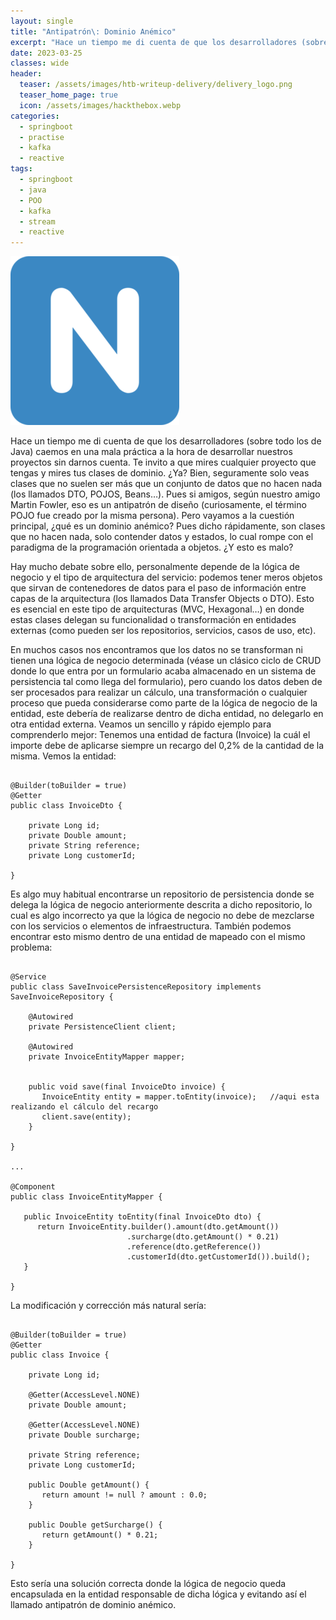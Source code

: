 ```yaml
---
layout: single
title: "Antipatrón\: Dominio Anémico"
excerpt: "Hace un tiempo me di cuenta de que los desarrolladores (sobre todo los de Java) caemos en una mala práctica a la hora de desarrollar nuestros proyectos sin darnos cuenta. Te invito a que mires cualquier proyecto que tengas y mires tus clases de dominio. ¿Ya? Bien, seguramente solo veas clases que no suelen ser más que un conjunto de datos que no hacen nada (los llamados DTO, POJOS, Beans…). Pues si amigos, según nuestro amigo Martin Fowler, eso es un antipatrón de diseño (curiosamente, el término POJO fue creado por la misma persona). Pero vayamos a la cuestión principal, ¿qué es un dominio anémico? Pues dicho rápidamente, son clases que no hacen nada, solo contender datos y estados, lo cual rompe con el paradigma de la programación orientada a objetos. ¿Y esto es malo?"
date: 2023-03-25
classes: wide
header:
  teaser: /assets/images/htb-writeup-delivery/delivery_logo.png
  teaser_home_page: true
  icon: /assets/images/hackthebox.webp
categories:
  - springboot
  - practise
  - kafka
  - reactive
tags:  
  - springboot
  - java
  - POO
  - kafka
  - stream
  - reactive
---
```


![](/assets/images/htb-writeup-delivery/delivery_logo.png)

Hace un tiempo me di cuenta de que los desarrolladores (sobre todo los de Java) caemos en una mala práctica a la hora de desarrollar nuestros proyectos sin darnos cuenta. Te invito a que mires cualquier proyecto que tengas y mires tus clases de dominio. ¿Ya? Bien, seguramente solo veas clases que no suelen ser más que un conjunto de datos que no hacen nada (los llamados DTO, POJOS, Beans…). Pues si amigos, según nuestro amigo Martin Fowler, eso es un antipatrón de diseño (curiosamente, el término POJO fue creado por la misma persona). Pero vayamos a la cuestión principal, ¿qué es un dominio anémico? Pues dicho rápidamente, son clases que no hacen nada, solo contender datos y estados, lo cual rompe con el paradigma de la programación orientada a objetos. ¿Y esto es malo?

Hay mucho debate sobre ello, personalmente depende de la lógica de negocio y el tipo de arquitectura del servicio: podemos tener meros objetos que sirvan de contenedores de datos para el paso de información entre capas de la arquitectura (los llamados Data Transfer Objects o DTO). Esto es esencial en este tipo de arquitecturas (MVC, Hexagonal…) en donde estas clases delegan su funcionalidad o transformación en entidades externas (como pueden ser los repositorios, servicios, casos de uso, etc).

En muchos casos nos encontramos que los datos no se transforman ni tienen una lógica de negocio determinada (véase un clásico ciclo de CRUD donde lo que entra por un formulario acaba almacenado en un sistema de persistencia tal como llega del formulario), pero cuando los datos deben de ser procesados para realizar un cálculo, una transformación o cualquier proceso que pueda considerarse como parte de la lógica de negocio de la entidad, este debería de realizarse dentro de dicha entidad, no delegarlo en otra entidad externa. Veamos un sencillo y rápido ejemplo para comprenderlo mejor: Tenemos una entidad de factura (Invoice) la cuál el importe debe de aplicarse siempre un recargo del 0,2% de la cantidad de la misma. Vemos la entidad:

```

@Builder(toBuilder = true)
@Getter
public class InvoiceDto {

    private Long id;
    private Double amount;
    private String reference;
    private Long customerId;

}

```

Es algo muy habitual encontrarse un repositorio de persistencia donde se delega la lógica de negocio anteriormente descrita a dicho repositorio, lo cual es algo incorrecto ya que la lógica de negocio no debe de mezclarse con los servicios o elementos de infraestructura. También podemos encontrar esto mismo dentro de una entidad de mapeado con el mismo problema:

```

@Service
public class SaveInvoicePersistenceRepository implements SaveInvoiceRepository {

    @Autowired
    private PersistenceClient client;

    @Autowired
    private InvoiceEntityMapper mapper;
   

    public void save(final InvoiceDto invoice) {
       InvoiceEntity entity = mapper.toEntity(invoice);   //aqui esta realizando el cálculo del recargo
       client.save(entity);
    }

}

...

@Component
public class InvoiceEntityMapper {
   
   public InvoiceEntity toEntity(final InvoiceDto dto) {
      return InvoiceEntity.builder().amount(dto.getAmount())
                          .surcharge(dto.getAmount() * 0.21)
                          .reference(dto.getReference())
                          .customerId(dto.getCustomerId()).build();
   }

}

```

La modificación y corrección más natural sería:

```

@Builder(toBuilder = true)
@Getter
public class Invoice {

    private Long id;

    @Getter(AccessLevel.NONE)
    private Double amount;

    @Getter(AccessLevel.NONE)
    private Double surcharge;

    private String reference;
    private Long customerId;

    public Double getAmount() {
       return amount != null ? amount : 0.0;
    }

    public Double getSurcharge() {
       return getAmount() * 0.21;
    }

}

```

Esto sería una solución correcta donde la lógica de negocio queda encapsulada en la entidad responsable de dicha lógica y evitando así el llamado antipatrón de dominio anémico.
